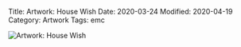 Title: Artwork: House Wish
Date: 2020-03-24
Modified: 2020-04-19
Category: Artwork
Tags: emc

![Artwork: House Wish]({static}/images/artwork/2020-03-24-emc-artwork.jpg)

